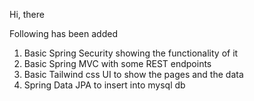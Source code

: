Hi, there 

Following has been added 

1. Basic Spring Security showing the functionality of it
2. Basic Spring MVC with some REST endpoints
3. Basic Tailwind css UI to show the pages and the data
4. Spring Data JPA to insert into mysql db
   
